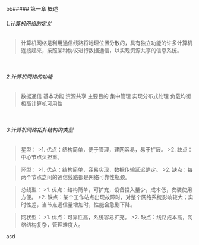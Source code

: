 bb##### 第一章 概述
###### 1.计算机网络的定义
> 计算机网络是利用通信线路将地理位置分散的，具有独立功能的许多计算机连接起来，按照某种协议进行数据通信，以实现资源共享的信息系统。

</br>

###### 2.计算机网络的功能
> 数据通信 基本功能
> 资源共享 主要目的
> 集中管理 实现分布式处理
> 负载均衡 极高计算机可用性

</br>

###### 3.计算机网络拓扑结构的类型
> 星型：
    >1. 优点：结构简单，便于管理，建网容易，易于扩展。
    >2. 缺点：中心节点负担重。

> 环型：
    >1. 优点：结构简单，容易实现，数据传输延迟确定。
    >2. 缺点：每两个节点之间的通信线路都是网络可靠性瓶颈。

> 总线型：
    >1. 优点：结构简单，可扩充，设备投入量少，成本低，安装使用方便。
    >2. 缺点：某个工作站点出现故障时，对整个网络系统影响较大；实时性差，当节点通信量增加时，性能会急剧下降。

> 网状型：
    >1. 优点：可靠性高，系统容易扩充。
    >2. 缺点：线路成本高，网络结构复杂，管理难度大。

asd

</br>
